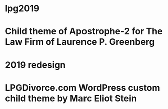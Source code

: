 # lpg2019
#
# Child theme of Apostrophe-2 for The Law Firm of Laurence P. Greenberg
# 2019 redesign
#
# LPGDivorce.com WordPress custom child theme by Marc Eliot Stein

